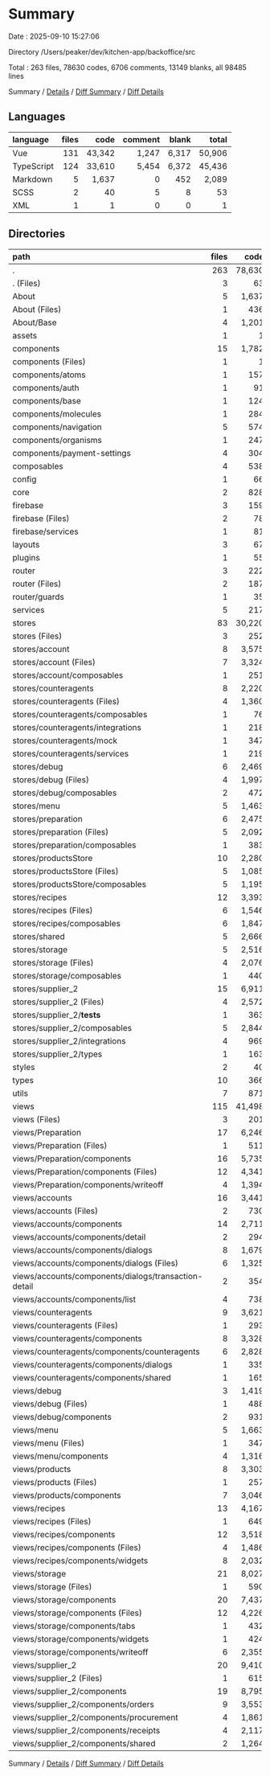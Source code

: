# Summary

Date : 2025-09-10 15:27:06

Directory /Users/peaker/dev/kitchen-app/backoffice/src

Total : 263 files, 78630 codes, 6706 comments, 13149 blanks, all 98485 lines

Summary / [Details](details.md) / [Diff Summary](diff.md) / [Diff Details](diff-details.md)

## Languages

| language   | files |   code | comment | blank |  total |
| :--------- | ----: | -----: | ------: | ----: | -----: |
| Vue        |   131 | 43,342 |   1,247 | 6,317 | 50,906 |
| TypeScript |   124 | 33,610 |   5,454 | 6,372 | 45,436 |
| Markdown   |     5 |  1,637 |       0 |   452 |  2,089 |
| SCSS       |     2 |     40 |       5 |     8 |     53 |
| XML        |     1 |      1 |       0 |     0 |      1 |

## Directories

| path                                                 | files |   code | comment |  blank |  total |
| :--------------------------------------------------- | ----: | -----: | ------: | -----: | -----: |
| .                                                    |   263 | 78,630 |   6,706 | 13,149 | 98,485 |
| . (Files)                                            |     3 |     63 |      15 |     23 |    101 |
| About                                                |     5 |  1,637 |       0 |    452 |  2,089 |
| About (Files)                                        |     1 |    436 |       0 |    118 |    554 |
| About/Base                                           |     4 |  1,201 |       0 |    334 |  1,535 |
| assets                                               |     1 |      1 |       0 |      0 |      1 |
| components                                           |    15 |  1,782 |      71 |    246 |  2,099 |
| components (Files)                                   |     1 |      1 |       0 |      1 |      2 |
| components/atoms                                     |     1 |    157 |       1 |     17 |    175 |
| components/auth                                      |     1 |     91 |       0 |     16 |    107 |
| components/base                                      |     1 |    124 |       0 |     14 |    138 |
| components/molecules                                 |     1 |    284 |       3 |     29 |    316 |
| components/navigation                                |     5 |    574 |      54 |     85 |    713 |
| components/organisms                                 |     1 |    247 |      13 |     41 |    301 |
| components/payment-settings                          |     4 |    304 |       0 |     43 |    347 |
| composables                                          |     4 |    538 |     107 |    114 |    759 |
| config                                               |     1 |     66 |       4 |      8 |     78 |
| core                                                 |     2 |    828 |     149 |    188 |  1,165 |
| firebase                                             |     3 |    159 |       3 |     25 |    187 |
| firebase (Files)                                     |     2 |     78 |       2 |     15 |     95 |
| firebase/services                                    |     1 |     81 |       1 |     10 |     92 |
| layouts                                              |     3 |     67 |       3 |     14 |     84 |
| plugins                                              |     1 |     55 |       4 |      2 |     61 |
| router                                               |     3 |    222 |      14 |     17 |    253 |
| router (Files)                                       |     2 |    187 |      13 |     11 |    211 |
| router/guards                                        |     1 |     35 |       1 |      6 |     42 |
| services                                             |     5 |    217 |       6 |     50 |    273 |
| stores                                               |    83 | 30,220 |   4,505 |  5,650 | 40,375 |
| stores (Files)                                       |     3 |    252 |       8 |     44 |    304 |
| stores/account                                       |     8 |  3,575 |     281 |    545 |  4,401 |
| stores/account (Files)                               |     7 |  3,324 |     240 |    482 |  4,046 |
| stores/account/composables                           |     1 |    251 |      41 |     63 |    355 |
| stores/counteragents                                 |     8 |  2,220 |     394 |    473 |  3,087 |
| stores/counteragents (Files)                         |     4 |  1,360 |     206 |    322 |  1,888 |
| stores/counteragents/composables                     |     1 |     76 |      30 |     17 |    123 |
| stores/counteragents/integrations                    |     1 |    218 |      51 |     61 |    330 |
| stores/counteragents/mock                            |     1 |    347 |      74 |     33 |    454 |
| stores/counteragents/services                        |     1 |    219 |      33 |     40 |    292 |
| stores/debug                                         |     6 |  2,469 |     431 |    428 |  3,328 |
| stores/debug (Files)                                 |     4 |  1,997 |     256 |    333 |  2,586 |
| stores/debug/composables                             |     2 |    472 |     175 |     95 |    742 |
| stores/menu                                          |     5 |  1,463 |     163 |    182 |  1,808 |
| stores/preparation                                   |     6 |  2,475 |     249 |    407 |  3,131 |
| stores/preparation (Files)                           |     5 |  2,092 |     167 |    344 |  2,603 |
| stores/preparation/composables                       |     1 |    383 |      82 |     63 |    528 |
| stores/productsStore                                 |    10 |  2,280 |     300 |    427 |  3,007 |
| stores/productsStore (Files)                         |     5 |  1,085 |     165 |    194 |  1,444 |
| stores/productsStore/composables                     |     5 |  1,195 |     135 |    233 |  1,563 |
| stores/recipes                                       |    12 |  3,393 |     721 |    720 |  4,834 |
| stores/recipes (Files)                               |     6 |  1,546 |     231 |    274 |  2,051 |
| stores/recipes/composables                           |     6 |  1,847 |     490 |    446 |  2,783 |
| stores/shared                                        |     5 |  2,666 |     348 |    496 |  3,510 |
| stores/storage                                       |     5 |  2,516 |     268 |    465 |  3,249 |
| stores/storage (Files)                               |     4 |  2,076 |     173 |    388 |  2,637 |
| stores/storage/composables                           |     1 |    440 |      95 |     77 |    612 |
| stores/supplier_2                                    |    15 |  6,911 |   1,342 |  1,463 |  9,716 |
| stores/supplier_2 (Files)                            |     4 |  2,572 |     260 |    527 |  3,359 |
| stores/supplier_2/**tests**                          |     1 |    363 |      22 |     55 |    440 |
| stores/supplier_2/composables                        |     5 |  2,844 |     786 |    629 |  4,259 |
| stores/supplier_2/integrations                       |     4 |    969 |     192 |    219 |  1,380 |
| stores/supplier_2/types                              |     1 |    163 |      82 |     33 |    278 |
| styles                                               |     2 |     40 |       5 |      8 |     53 |
| types                                                |    10 |    366 |      67 |     60 |    493 |
| utils                                                |     7 |    871 |     321 |    198 |  1,390 |
| views                                                |   115 | 41,498 |   1,432 |  6,094 | 49,024 |
| views (Files)                                        |     3 |    201 |       5 |     38 |    244 |
| views/Preparation                                    |    17 |  6,246 |     316 |    852 |  7,414 |
| views/Preparation (Files)                            |     1 |    511 |      16 |     80 |    607 |
| views/Preparation/components                         |    16 |  5,735 |     300 |    772 |  6,807 |
| views/Preparation/components (Files)                 |    12 |  4,341 |     260 |    562 |  5,163 |
| views/Preparation/components/writeoff                |     4 |  1,394 |      40 |    210 |  1,644 |
| views/accounts                                       |    16 |  3,441 |      73 |    490 |  4,004 |
| views/accounts (Files)                               |     2 |    730 |      18 |    108 |    856 |
| views/accounts/components                            |    14 |  2,711 |      55 |    382 |  3,148 |
| views/accounts/components/detail                     |     2 |    294 |       0 |     41 |    335 |
| views/accounts/components/dialogs                    |     8 |  1,679 |      43 |    230 |  1,952 |
| views/accounts/components/dialogs (Files)            |     6 |  1,325 |      30 |    168 |  1,523 |
| views/accounts/components/dialogs/transaction-detail |     2 |    354 |      13 |     62 |    429 |
| views/accounts/components/list                       |     4 |    738 |      12 |    111 |    861 |
| views/counteragents                                  |     9 |  3,621 |     100 |    519 |  4,240 |
| views/counteragents (Files)                          |     1 |    293 |      13 |     48 |    354 |
| views/counteragents/components                       |     8 |  3,328 |      87 |    471 |  3,886 |
| views/counteragents/components/counteragents         |     6 |  2,828 |      73 |    396 |  3,297 |
| views/counteragents/components/dialogs               |     1 |    335 |       8 |     49 |    392 |
| views/counteragents/components/shared                |     1 |    165 |       6 |     26 |    197 |
| views/debug                                          |     3 |  1,419 |      50 |    233 |  1,702 |
| views/debug (Files)                                  |     1 |    488 |      27 |     62 |    577 |
| views/debug/components                               |     2 |    931 |      23 |    171 |  1,125 |
| views/menu                                           |     5 |  1,663 |      31 |    214 |  1,908 |
| views/menu (Files)                                   |     1 |    347 |       7 |     48 |    402 |
| views/menu/components                                |     4 |  1,316 |      24 |    166 |  1,506 |
| views/products                                       |     8 |  3,303 |      94 |    458 |  3,855 |
| views/products (Files)                               |     1 |    257 |       9 |     41 |    307 |
| views/products/components                            |     7 |  3,046 |      85 |    417 |  3,548 |
| views/recipes                                        |    13 |  4,167 |      90 |    596 |  4,853 |
| views/recipes (Files)                                |     1 |    649 |      17 |     90 |    756 |
| views/recipes/components                             |    12 |  3,518 |      73 |    506 |  4,097 |
| views/recipes/components (Files)                     |     4 |  1,486 |      33 |    228 |  1,747 |
| views/recipes/components/widgets                     |     8 |  2,032 |      40 |    278 |  2,350 |
| views/storage                                        |    21 |  8,027 |     385 |  1,154 |  9,566 |
| views/storage (Files)                                |     1 |    590 |      15 |     77 |    682 |
| views/storage/components                             |    20 |  7,437 |     370 |  1,077 |  8,884 |
| views/storage/components (Files)                     |    12 |  4,226 |     272 |    610 |  5,108 |
| views/storage/components/tabs                        |     1 |    432 |      13 |     52 |    497 |
| views/storage/components/widgets                     |     1 |    424 |      22 |     43 |    489 |
| views/storage/components/writeoff                    |     6 |  2,355 |      63 |    372 |  2,790 |
| views/supplier_2                                     |    20 |  9,410 |     288 |  1,540 | 11,238 |
| views/supplier_2 (Files)                             |     1 |    615 |      20 |    112 |    747 |
| views/supplier_2/components                          |    19 |  8,795 |     268 |  1,428 | 10,491 |
| views/supplier_2/components/orders                   |     9 |  3,553 |      99 |    551 |  4,203 |
| views/supplier_2/components/procurement              |     4 |  1,861 |      60 |    294 |  2,215 |
| views/supplier_2/components/receipts                 |     4 |  2,117 |      62 |    363 |  2,542 |
| views/supplier_2/components/shared                   |     2 |  1,264 |      47 |    220 |  1,531 |

Summary / [Details](details.md) / [Diff Summary](diff.md) / [Diff Details](diff-details.md)
